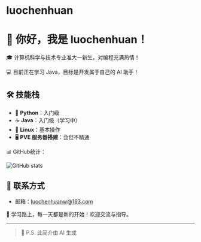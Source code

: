 # luochenhuan
# 👋 你好，我是 luochenhuan！

🎓 计算机科学与技术专业准大一新生，对编程充满热情！

💻 目前正在学习 Java，目标是开发属于自己的 AI 助手！

## 🛠️ 技能栈
- 🐍 **Python**：入门级
- ☕ **Java**：入门级（学习中）
- 🐧 **Linux**：基本操作
- 🖥️ **PVE 服务器搭建**：会但不精通

📊 GitHub统计：

![GitHub stats](https://github-readme-stats.vercel.app/api?username=luochenhuan00&show_icons=true&theme=radical)

## 📧 联系方式
- 邮箱：luochenhuanw@163.com

🌱 学习路上，每一天都是新的开始！欢迎交流与指导。

---

> 🤖 P.S. 此简介由 AI 生成
